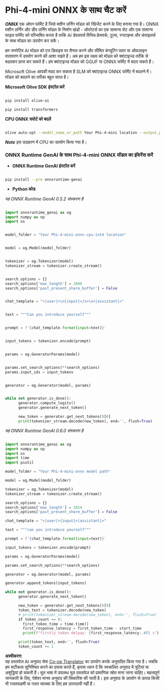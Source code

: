 <!--
CO_OP_TRANSLATOR_METADATA:
{
  "original_hash": "17451c69069b49f37a5395131a61ee52",
  "translation_date": "2025-04-04T18:27:08+00:00",
  "source_file": "md\\02.Application\\01.TextAndChat\\Phi4\\ChatWithPhi4ONNX\\README.md",
  "language_code": "hi"
}
-->
# **Phi-4-mini ONNX के साथ चैट करें**

***ONNX*** एक ओपन फॉर्मेट है जिसे मशीन लर्निंग मॉडल को रिप्रेजेंट करने के लिए बनाया गया है। ONNX मशीन लर्निंग और डीप लर्निंग मॉडल के निर्माण खंडों - ऑपरेटर्स का एक सामान्य सेट और एक सामान्य फाइल फॉर्मेट को परिभाषित करता है ताकि AI डेवलपर्स विभिन्न फ्रेमवर्क, टूल्स, रनटाइम्स और कंपाइलर्स के साथ मॉडल का उपयोग कर सकें।

हम जनरेटिव AI मॉडल को एज डिवाइस पर तैनात करने और सीमित कंप्यूटिंग पावर या ऑफलाइन वातावरण में उपयोग करने की आशा रखते हैं। अब हम इस लक्ष्य को मॉडल को क्वांटाइज्ड तरीके से बदलकर प्राप्त कर सकते हैं। हम क्वांटाइज्ड मॉडल को GGUF या ONNX फॉर्मेट में बदल सकते हैं।

Microsoft Olive आपकी मदद कर सकता है SLM को क्वांटाइज्ड ONNX फॉर्मेट में बदलने में। मॉडल को बदलने का तरीका बहुत सरल है।

**Microsoft Olive SDK इंस्टॉल करें**

```bash

pip install olive-ai

pip install transformers

```

**CPU ONNX सपोर्ट को बदलें**

```bash

olive auto-opt --model_name_or_path Your Phi-4-mini location --output_path Your onnx ouput location --device cpu --provider CPUExecutionProvider --precision int4 --use_model_builder --log_level 1

```

***Note*** इस उदाहरण में CPU का उपयोग किया गया है।

### **ONNX Runtime GenAI के साथ Phi-4-mini ONNX मॉडल का इंफेरेंस करें**

- **ONNX Runtime GenAI इंस्टॉल करें**

```bash

pip install --pre onnxruntime-genai

```

- **Python कोड**

*यह ONNX Runtime GenAI 0.5.2 संस्करण है*

```python

import onnxruntime_genai as og
import numpy as np
import os


model_folder = "Your Phi-4-mini-onnx-cpu-int4 location"


model = og.Model(model_folder)


tokenizer = og.Tokenizer(model)
tokenizer_stream = tokenizer.create_stream()


search_options = {}
search_options['max_length'] = 2048
search_options['past_present_share_buffer'] = False


chat_template = "<|user|>\n{input}</s>\n<|assistant|>"


text = """Can you introduce yourself"""


prompt = f'{chat_template.format(input=text)}'


input_tokens = tokenizer.encode(prompt)


params = og.GeneratorParams(model)


params.set_search_options(**search_options)
params.input_ids = input_tokens


generator = og.Generator(model, params)


while not generator.is_done():
      generator.compute_logits()
      generator.generate_next_token()

      new_token = generator.get_next_tokens()[0]
      print(tokenizer_stream.decode(new_token), end='', flush=True)

```

*यह ONNX Runtime GenAI 0.6.0 संस्करण है*

```python

import onnxruntime_genai as og
import numpy as np
import os
import time
import psutil

model_folder = "Your Phi-4-mini-onnx model path"

model = og.Model(model_folder)

tokenizer = og.Tokenizer(model)
tokenizer_stream = tokenizer.create_stream()

search_options = {}
search_options['max_length'] = 1024
search_options['past_present_share_buffer'] = False

chat_template = "<|user|>{input}<|assistant|>"

text = """can you introduce yourself"""

prompt = f'{chat_template.format(input=text)}'

input_tokens = tokenizer.encode(prompt)

params = og.GeneratorParams(model)

params.set_search_options(**search_options)

generator = og.Generator(model, params)

generator.append_tokens(input_tokens)

while not generator.is_done():
      generator.generate_next_token()

      new_token = generator.get_next_tokens()[0]
      token_text = tokenizer.decode(new_token)
      # print(tokenizer_stream.decode(new_token), end='', flush=True)
      if token_count == 0:
        first_token_time = time.time()
        first_response_latency = first_token_time - start_time
        print(f"firstly token delpay: {first_response_latency:.4f} s")

      print(token_text, end='', flush=True)
      token_count += 1

```

**अस्वीकरण**:  
यह दस्तावेज़ AI अनुवाद सेवा [Co-op Translator](https://github.com/Azure/co-op-translator) का उपयोग करके अनुवादित किया गया है। जबकि हम सटीकता सुनिश्चित करने का प्रयास करते हैं, कृपया ध्यान दें कि स्वचालित अनुवाद में त्रुटियां या अशुद्धियां हो सकती हैं। मूल भाषा में उपलब्ध मूल दस्तावेज़ को प्रामाणिक स्रोत माना जाना चाहिए। महत्वपूर्ण जानकारी के लिए, पेशेवर मानव अनुवाद की सिफारिश की जाती है। इस अनुवाद के उपयोग से उत्पन्न किसी भी गलतफहमी या गलत व्याख्या के लिए हम उत्तरदायी नहीं हैं।